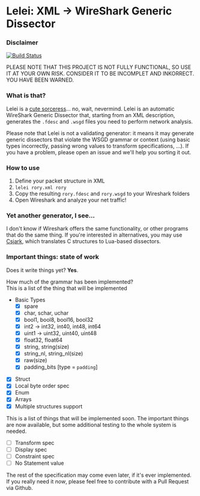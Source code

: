 Lelei: XML -> WireShark Generic Dissector
=========================================

### Disclaimer ###
[![Build Status](https://travis-ci.org/alfateam123/lelei.svg?branch=master)](https://travis-ci.org/alfateam123/lelei)

PLEASE NOTE THAT THIS PROJECT IS NOT FULLY FUNCTIONAL, SO USE IT AT YOUR OWN RISK. CONSIDER IT TO BE INCOMPLET AND INKORRECT. YOU HAVE BEEN WARNED.

### What is that? ###

Lelei is a [cute sorceress](http://gate-thus-the-jsdf-fought-there.wikia.com/wiki/Lelei_La_Lalena)... no, wait, nevermind.
Lelei is an automatic WireShark Generic Dissector that, starting from an XML description,
generates the `.fdesc` and `.wsgd` files you need to perform network analysis.

Please note that Lelei is not a validating generator: it means it may generate generic
dissectors that violate the WSGD grammar or context (using basic types incorrectly, 
passing wrong values to transform specifications, ...). If you have a problem,
please open an issue and we'll help you sorting it out.

### How to use ###

1. Define your packet structure in XML
2. `lelei rory.xml rory`
3. Copy the resulting `rory.fdesc` and `rory.wsgd` to your Wireshark folders
4. Open Wireshark and analyze your net traffic!

### Yet another generator, I see... ###

I don't know if Wireshark offers the same functionality, or other programs that do
the same thing.
If you're interested in alternatives, you may use [Csjark](https://csjark.readthedocs.org/en/latest/),
which translates C structures to Lua-based dissectors.

### Important things: state of work ###

Does it write things yet? **Yes**.

How much of the grammar has been implemented?  
This is a list of the thing that will be implemented

- Basic Types
  - [x] spare
  - [x] char, schar, uchar
  - [x] bool1, bool8, bool16, bool32
  - [x]  int2 ->  int32,  int40,  int48, int64
  - [x] uint1 -> uint32, uint40, uint48
  - [x] float32, float64
  - [x] string, string(size)
  - [x] string_nl, string_nl(size)
  - [x] raw(size)
  - [x] padding_bits [type = `padding`]

- [x] Struct
- [x] Local byte order spec
- [x] Enum
- [x] Arrays
- [x] Multiple structures support

This is a list of things that will be implemented soon. The important things are now available,
but some additional testing to the whole system is needed.

- [ ] Transform spec
- [ ] Display spec
- [ ] Constraint spec
- [ ] No Statement value

The rest of the specification may come even later, if it's ever implemented.
If you really need it _now_, please feel free to contribute with a Pull Request
via Github.
